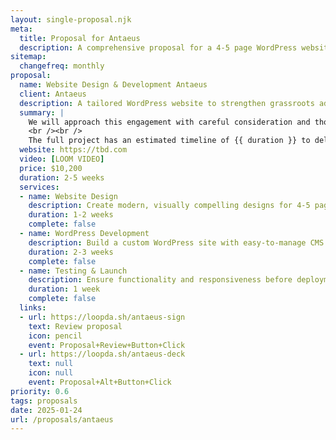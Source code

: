 ```yaml
---
layout: single-proposal.njk
meta:
  title: Proposal for Antaeus
  description: A comprehensive proposal for a 4-5 page WordPress website with design and development services.
sitemap:
  changefreq: monthly
proposal:
  name: Website Design & Development Antaeus
  client: Antaeus
  description: A tailored WordPress website to strengthen grassroots advocacy and community connection.
  summary: |
    We will approach this engagement with careful consideration and thoughtful execution, ensuring that every phase of the process is handled with precision and purpose. By following a structured timeline with clearly defined milestones, we will ensure progress remains aligned with your vision. The investment for this work can be found in <a href="{{ proposal.links[0].url }}" target="_blank" class="link plausible-event-name=Proposal+Sign+Link+Click">your proposal</a>. 
    <br /><br />
    The full project has an estimated timeline of {{ duration }} to deliver an effective outcome. Please feel free to read more <a href="/about" target="_blank" class="link plausible-event-name=Proposal+About+Link+Click">about us</a> or refer to our <a href="/faq" target="_blank" class="link plausible-event-name=Proposal+FAQ+Link+Click">commonly asked questions</a>.
  website: https://tbd.com
  video: [LOOM VIDEO]
  price: $10,200
  duration: 2-5 weeks
  services:
  - name: Website Design
    description: Create modern, visually compelling designs for 4-5 pages.
    duration: 1-2 weeks
    complete: false
  - name: WordPress Development
    description: Build a custom WordPress site with easy-to-manage CMS.
    duration: 2-3 weeks
    complete: false
  - name: Testing & Launch
    description: Ensure functionality and responsiveness before deployment.
    duration: 1 week
    complete: false
  links: 
  - url: https://loopda.sh/antaeus-sign
    text: Review proposal
    icon: pencil
    event: Proposal+Review+Button+Click
  - url: https://loopda.sh/antaeus-deck
    text: null
    icon: null
    event: Proposal+Alt+Button+Click
priority: 0.6
tags: proposals
date: 2025-01-24
url: /proposals/antaeus
---
```

